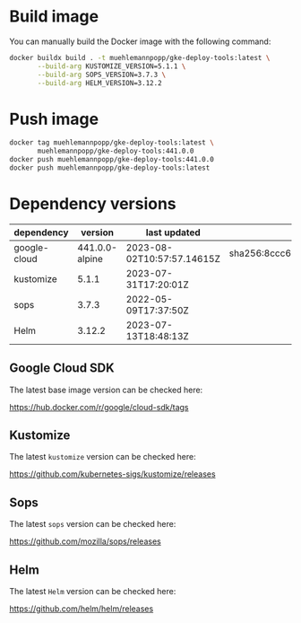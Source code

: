 # Build image

You can manually build the Docker image with the following command:

```bash
docker buildx build . -t muehlemannpopp/gke-deploy-tools:latest \
       --build-arg KUSTOMIZE_VERSION=5.1.1 \
       --build-arg SOPS_VERSION=3.7.3 \
       --build-arg HELM_VERSION=3.12.2
```

# Push image

```bash
docker tag muehlemannpopp/gke-deploy-tools:latest \
       muehlemannpopp/gke-deploy-tools:441.0.0
docker push muehlemannpopp/gke-deploy-tools:441.0.0
docker push muehlemannpopp/gke-deploy-tools:latest
```


# Dependency versions

| dependency   | version        | last updated               | digest                                                                  |
|------------ |-------------- |-------------------------- |----------------------------------------------------------------------- |
| google-cloud | 441.0.0-alpine | 2023-08-02T10:57:57.14615Z | sha256:8ccc600e0154c03ae92e05cf46758223e7e3838b9f8dfcef9d8220ef9cb0c975 |
| kustomize    | 5.1.1 | 2023-07-31T17:20:01Z |                                                                         |
| sops         | 3.7.3          | 2022-05-09T17:37:50Z       |                                                                         |
| Helm         | 3.12.2         | 2023-07-13T18:48:13Z       |                                                                         |


## Google Cloud SDK

The latest base image version can be checked here:

<https://hub.docker.com/r/google/cloud-sdk/tags>


## Kustomize

The latest `kustomize` version can be checked here:

<https://github.com/kubernetes-sigs/kustomize/releases>


## Sops

The latest `sops` version can be checked here:

<https://github.com/mozilla/sops/releases>


## Helm

The latest `Helm` version can be checked here:

<https://github.com/helm/helm/releases>
